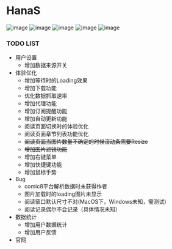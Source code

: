 # HanaS

![image](https://github.com/intro/home.png)
![image](https://github.com/intro/search.png)
![image](https://github.com/intro/shelf.png)
![image](https://github.com/intro/chapter.png)
![image](https://github.com/intro/reading.png)


### TODO LIST
- 用户设置
  - 增加数据来源开关
- 体验优化
  - 增加等待时的Loading效果
  - 增加下载功能
  - 优化数据抓取速率
  - 增加代理功能
  - 增加订阅提醒功能
  - 增加自动更新功能
  - 阅读页面切换时的体验优化
  - 阅读页面章节列表功能优化
  - ~~阅读页面当图片数量不确定的时候滚动条需要Resize~~
  - ~~增加图片滤镜功能~~
  - 增加右键菜单
  - 增加快捷键功能
  - 增加鼠标手势
- Bug
  - comic8平台解析数据时未获得作者
  - 图片加载时的loading图片未显示
  - 阅读窗口默认尺寸不对(MacOS下，Windows未知，需测试)
  - 阅读记录偶尔不会记录（具体情况未知）
- 数据统计
  - 增加用户数据统计
  - 增加用户反馈
- 官网

